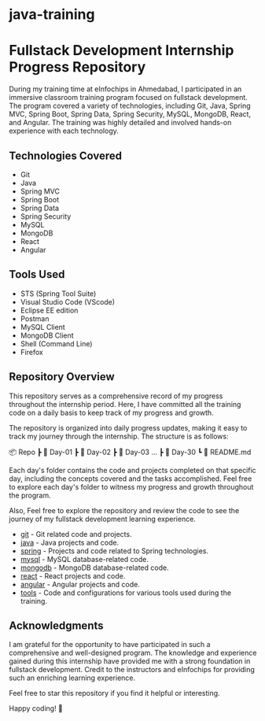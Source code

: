 # java-training

# Fullstack Development Internship Progress Repository

During my training time at eInfochips in Ahmedabad, I participated in an immersive classroom training program focused on fullstack development. The program covered a variety of technologies, including Git, Java, Spring MVC, Spring Boot, Spring Data, Spring Security, MySQL, MongoDB, React, and Angular. The training was highly detailed and involved hands-on experience with each technology.

## Technologies Covered

- Git
- Java
- Spring MVC
- Spring Boot
- Spring Data
- Spring Security
- MySQL
- MongoDB
- React
- Angular

## Tools Used

- STS (Spring Tool Suite)
- Visual Studio Code (VScode)
- Eclipse EE edition
- Postman
- MySQL Client
- MongoDB Client
- Shell (Command Line)
- Firefox

## Repository Overview

This repository serves as a comprehensive record of my progress throughout the internship period. Here, I have committed all the training code on a daily basis to keep track of my progress and growth.

The repository is organized into daily progress updates, making it easy to track my journey through the internship. The structure is as follows:

📦 Repo
 ┣ 📂 Day-01
 ┣ 📂 Day-02
 ┣ 📂 Day-03
 ...
 ┣ 📂 Day-30
 ┗ 📜 README.md

Each day's folder contains the code and projects completed on that specific day, including the concepts covered and the tasks accomplished. Feel free to explore each day's folder to witness my progress and growth throughout the program.

Also, Feel free to explore the repository and review the code to see the journey of my fullstack development learning experience.

- [git](https://github.com/your_username/fullstack-internship-progress-repo/tree/main/git) - Git related code and projects.
- [java](https://github.com/your_username/fullstack-internship-progress-repo/tree/main/java) - Java projects and code.
- [spring](https://github.com/your_username/fullstack-internship-progress-repo/tree/main/spring) - Projects and code related to Spring technologies.
- [mysql](https://github.com/your_username/fullstack-internship-progress-repo/tree/main/mysql) - MySQL database-related code.
- [mongodb](https://github.com/your_username/fullstack-internship-progress-repo/tree/main/mongodb) - MongoDB database-related code.
- [react](https://github.com/your_username/fullstack-internship-progress-repo/tree/main/react) - React projects and code.
- [angular](https://github.com/your_username/fullstack-internship-progress-repo/tree/main/angular) - Angular projects and code.
- [tools](https://github.com/your_username/fullstack-internship-progress-repo/tree/main/tools) - Code and configurations for various tools used during the training.

## Acknowledgments

I am grateful for the opportunity to have participated in such a comprehensive and well-designed program. The knowledge and experience gained during this internship have provided me with a strong foundation in fullstack development. Credit to the instructors and eInfochips for providing such an enriching learning experience.

Feel free to star this repository if you find it helpful or interesting.

Happy coding! 🚀


